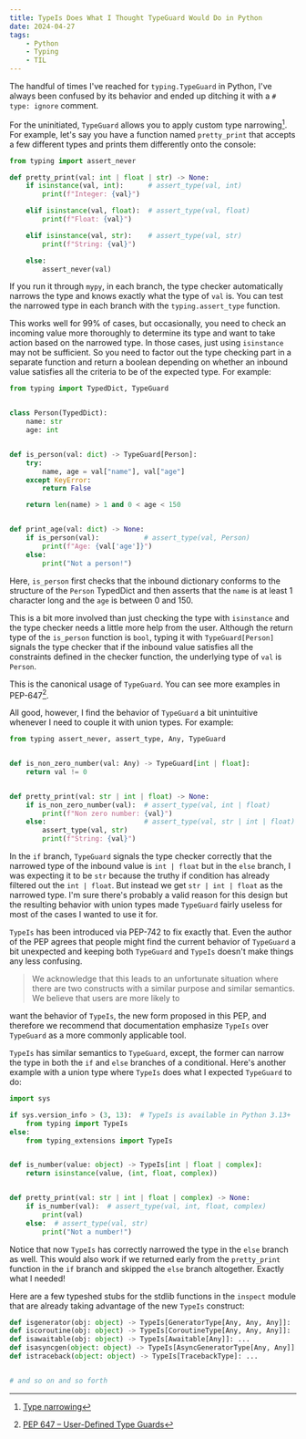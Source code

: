 ```yaml
---
title: TypeIs Does What I Thought TypeGuard Would Do in Python
date: 2024-04-27
tags:
    - Python
    - Typing
    - TIL
---
```


The handful of times I've reached for `typing.TypeGuard` in Python, I've always been
confused by its behavior and ended up ditching it with a `# type: ignore` comment.

For the uninitiated, `TypeGuard` allows you to apply custom type narrowing[^1]. For example,
let's say you have a function named `pretty_print` that accepts a few different types and
prints them differently onto the console:

```python
from typing import assert_never

def pretty_print(val: int | float | str) -> None:
    if isinstance(val, int):      # assert_type(val, int)
        print(f"Integer: {val}")

    elif isinstance(val, float):  # assert_type(val, float)
        print(f"Float: {val}")

    elif isinstance(val, str):    # assert_type(val, str)
        print(f"String: {val}")

    else:
        assert_never(val)
```

If you run it through `mypy`, in each branch, the type checker automatically narrows the
type and knows exactly what the type of `val` is. You can test the narrowed type in each
branch with the `typing.assert_type` function.

This works well for 99% of cases, but occasionally, you need to check an incoming value more
thoroughly to determine its type and want to take action based on the narrowed type. In
those cases, just using `isinstance` may not be sufficient. So you need to factor out the
type checking part in a separate function and return a boolean depending on whether an
inbound value satisfies all the criteria to be of the expected type. For example:

```python
from typing import TypedDict, TypeGuard


class Person(TypedDict):
    name: str
    age: int


def is_person(val: dict) -> TypeGuard[Person]:
    try:
        name, age = val["name"], val["age"]
    except KeyError:
        return False

    return len(name) > 1 and 0 < age < 150


def print_age(val: dict) -> None:
    if is_person(val):           # assert_type(val, Person)
        print(f"Age: {val['age']}")
    else:
        print("Not a person!")
```

Here, `is_person` first checks that the inbound dictionary conforms to the structure of the
`Person` TypedDict and then asserts that the `name` is at least 1 character long and the
`age` is between 0 and 150.

This is a bit more involved than just checking the type with `isinstance` and the type
checker needs a little more help from the user. Although the return type of the `is_person`
function is `bool`, typing it with `TypeGuard[Person]` signals the type checker that if the
inbound value satisfies all the constraints defined in the checker function, the underlying
type of `val` is `Person`.

This is the canonical usage of `TypeGuard`. You can see more examples in PEP-647[^2].

All good, however, I find the behavior of `TypeGuard` a bit unintuitive whenever I need to
couple it with union types. For example:

```python
from typing assert_never, assert_type, Any, TypeGuard


def is_non_zero_number(val: Any) -> TypeGuard[int | float]:
    return val != 0


def pretty_print(val: str | int | float) -> None:
    if is_non_zero_number(val):  # assert_type(val, int | float)
        print(f"Non zero number: {val}")
    else:                        # assert_type(val, str | int | float) ??
        assert_type(val, str)
        print(f"String: {val}")
```

In the `if` branch, `TypeGuard` signals the type checker correctly that the narrowed type of
the inbound value is `int | float` but in the `else` branch, I was expecting it to be `str`
because the truthy if condition has already filtered out the `int | float`. But instead we
get `str | int | float` as the narrowed type. I'm sure there's probably a valid reason for
this design but the resulting behavior with union types made `TypeGuard` fairly useless for
most of the cases I wanted to use it for.

`TypeIs` has been introduced via PEP-742 to fix exactly that. Even the author of the PEP
agrees that people might find the current behavior of `TypeGuard` a bit unexpected and
keeping both `TypeGuard` and `TypeIs` doesn't make things any less confusing.

> We acknowledge that this leads to an unfortunate situation where there are two constructs
> with a similar purpose and similar semantics. We believe that users are more likely to

want the behavior of `TypeIs`, the new form proposed in this PEP, and therefore we recommend
that documentation emphasize `TypeIs` over `TypeGuard` as a more commonly applicable tool.

`TypeIs` has similar semantics to `TypeGuard`, except, the former can narrow the type in
both the `if` and `else` branches of a conditional. Here's another example with a union type
where `TypeIs` does what I expected `TypeGuard` to do:

```python
import sys

if sys.version_info > (3, 13):  # TypeIs is available in Python 3.13+
    from typing import TypeIs
else:
    from typing_extensions import TypeIs


def is_number(value: object) -> TypeIs[int | float | complex]:
    return isinstance(value, (int, float, complex))


def pretty_print(val: str | int | float | complex) -> None:
    if is_number(val):  # assert_type(val, int, float, complex)
        print(val)
    else:  # assert_type(val, str)
        print("Not a number!")
```

Notice that now `TypeIs` has correctly narrowed the type in the `else` branch as well. This
would also work if we returned early from the `pretty_print` function in the `if` branch and
skipped the `else` branch altogether. Exactly what I needed!

Here are a few typeshed stubs for the stdlib functions in the `inspect` module that are
already taking advantage of the new `TypeIs` construct:

```python
def isgenerator(obj: object) -> TypeIs[GeneratorType[Any, Any, Any]]: ...
def iscoroutine(obj: object) -> TypeIs[CoroutineType[Any, Any, Any]]: ...
def isawaitable(obj: object) -> TypeIs[Awaitable[Any]]: ...
def isasyncgen(object: object) -> TypeIs[AsyncGeneratorType[Any, Any]]: ...
def istraceback(object: object) -> TypeIs[TracebackType]: ...


# and so on and so forth
```

[^1]: [Type narrowing](https://mypy.readthedocs.io/en/latest/type_narrowing.html)
[^2]: [PEP 647 – User-Defined Type Guards](https://peps.python.org/pep-0647/)
[^3]: [PEP 742 – Narrowing types with TypeIs](https://peps.python.org/pep-0742/)

